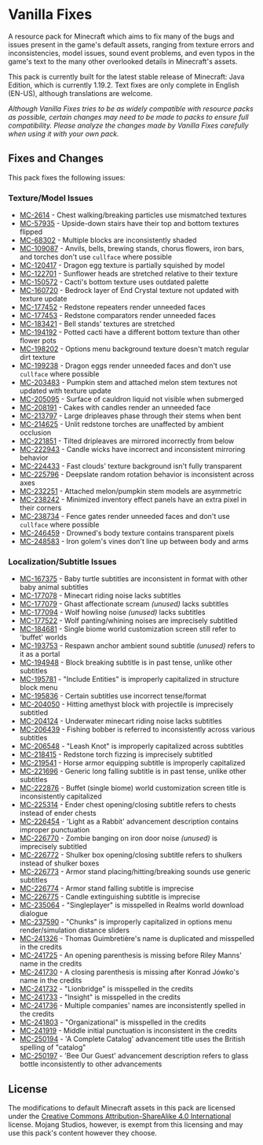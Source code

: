 # Vanilla Fixes

A resource pack for Minecraft which aims to fix many of the bugs and issues present in the game's default assets, ranging from texture errors and inconsistencies, model issues, sound event problems, and even typos in the game's text to the many other overlooked details in Minecraft's assets.

This pack is currently built for the latest stable release of Minecraft: Java Edition, which is currently 1.19.2. Text fixes are only complete in English (EN-US), although translations are welcome.

*Although Vanilla Fixes tries to be as widely compatible with resource packs as possible, certain changes may need to be made to packs to ensure full compatibility. Please analyze the changes made by Vanilla Fixes carefully when using it with your own pack.*

## Fixes and Changes

This pack fixes the following issues:

### Texture/Model Issues

* [MC-2614](https://bugs.mojang.com/browse/MC-2614) - Chest walking/breaking particles use mismatched textures
* [MC-57935](https://bugs.mojang.com/browse/MC-57935) - Upside-down stairs have their top and bottom textures flipped
* [MC-68302](https://bugs.mojang.com/browse/MC-68302) - Multiple blocks are inconsistently shaded
* [MC-109087](https://bugs.mojang.com/browse/MC-109087) - Anvils, bells, brewing stands, chorus flowers, iron bars, and torches don't use `cullface` where possible
* [MC-120417](https://bugs.mojang.com/browse/MC-120417) - Dragon egg texture is partially squished by model
* [MC-122701](https://bugs.mojang.com/browse/MC-122701) - Sunflower heads are stretched relative to their texture
* [MC-150572](https://bugs.mojang.com/browse/MC-150572) - Cacti's bottom texture uses outdated palette
* [MC-160720](https://bugs.mojang.com/browse/MC-160720) - Bedrock layer of End Crystal texture not updated with texture update
* [MC-177452](https://bugs.mojang.com/browse/MC-177452) - Redstone repeaters render unneeded faces
* [MC-177453](https://bugs.mojang.com/browse/MC-177453) - Redstone comparators render unneeded faces
* [MC-183421](https://bugs.mojang.com/browse/MC-183421) - Bell stands' textures are stretched
* [MC-194192](https://bugs.mojang.com/browse/MC-194192) - Potted cacti have a different bottom texture than other flower pots
* [MC-198202](https://bugs.mojang.com/browse/MC-198202) - Options menu background texture doesn't match regular dirt texture
* [MC-199238](https://bugs.mojang.com/browse/MC-199238) - Dragon eggs render unneeded faces and don't use `cullface` where possible
* [MC-203483](https://bugs.mojang.com/browse/MC-203483) - Pumpkin stem and attached melon stem textures not updated with texture update
* [MC-205095](https://bugs.mojang.com/browse/MC-205095) - Surface of cauldron liquid not visible when submerged
* [MC-208191](https://bugs.mojang.com/browse/MC-208191) - Cakes with candles render an unneeded face
* [MC-213797](https://bugs.mojang.com/browse/MC-213797) - Large dripleaves phase through their stems when bent
* [MC-214625](https://bugs.mojang.com/browse/MC-214625) - Unlit redstone torches are unaffected by ambient occlusion
* [MC-221851](https://bugs.mojang.com/browse/MC-221851) - Tilted dripleaves are mirrored incorrectly from below
* [MC-222943](https://bugs.mojang.com/browse/MC-222943) - Candle wicks have incorrect and inconsistent mirroring behavior
* [MC-224433](https://bugs.mojang.com/browse/MC-224433) - Fast clouds' texture background isn't fully transparent
* [MC-225796](https://bugs.mojang.com/browse/MC-225796) - Deepslate random rotation behavior is inconsistent across axes
* [MC-232251](https://bugs.mojang.com/browse/MC-232251) - Attached melon/pumpkin stem models are asymmetric
* [MC-238242](https://bugs.mojang.com/browse/MC-238242) - Minimized inventory effect panels have an extra pixel in their corners
* [MC-238734](https://bugs.mojang.com/browse/MC-238734) - Fence gates render unneeded faces and don't use `cullface` where possible
* [MC-246459](https://bugs.mojang.com/browse/MC-246459) - Drowned's body texture contains transparent pixels
* [MC-248583](https://bugs.mojang.com/browse/MC-248583) - Iron golem's vines don't line up between body and arms

### Localization/Subtitle Issues

* [MC-167375](https://bugs.mojang.com/browse/MC-167375) - Baby turtle subtitles are inconsistent in format with other baby animal subtitles
* [MC-177078](https://bugs.mojang.com/browse/MC-177078) - Minecart riding noise lacks subtitles
* [MC-177079](https://bugs.mojang.com/browse/MC-177079) - Ghast affectionate scream *(unused)* lacks subtitles
* [MC-177094](https://bugs.mojang.com/browse/MC-177094) - Wolf howling noise *(unused)* lacks subtitles
* [MC-177522](https://bugs.mojang.com/browse/MC-177522) - Wolf panting/whining noises are imprecisely subtitled
* [MC-184681](https://bugs.mojang.com/browse/MC-184681) - Single biome world customization screen still refer to 'buffet' worlds
* [MC-193753](https://bugs.mojang.com/browse/MC-193753) - Respawn anchor ambient sound subtitle *(unused)* refers to it as a portal
* [MC-194948](https://bugs.mojang.com/browse/MC-194948) - Block breaking subtitle is in past tense, unlike other subtitles
* [MC-195781](https://bugs.mojang.com/browse/MC-195781) - "Include Entities" is improperly capitalized in structure block menu
* [MC-195836](https://bugs.mojang.com/browse/MC-195836) - Certain subtitles use incorrect tense/format
* [MC-204050](https://bugs.mojang.com/browse/MC-204050) - Hitting amethyst block with projectile is imprecisely subtitled
* [MC-204124](https://bugs.mojang.com/browse/MC-204124) - Underwater minecart riding noise lacks subtitles
* [MC-206439](https://bugs.mojang.com/browse/MC-206439) - Fishing bobber is referred to inconsistently across various subtitles
* [MC-206548](https://bugs.mojang.com/browse/MC-206548) - "Leash Knot" is improperly capitalized across subtitles
* [MC-218415](https://bugs.mojang.com/browse/MC-218415) - Redstone torch fizzing is imprecisely subtitled
* [MC-219541](https://bugs.mojang.com/browse/MC-219541) - Horse armor equipping subtitle is improperly capitalized
* [MC-221696](https://bugs.mojang.com/browse/MC-221696) - Generic long falling subtitle is in past tense, unlike other subtitles
* [MC-222876](https://bugs.mojang.com/browse/MC-222876) - Buffet (single biome) world customization screen title is inconsistently capitalized
* [MC-225314](https://bugs.mojang.com/browse/MC-225314) - Ender chest opening/closing subtitle refers to chests instead of ender chests
* [MC-226454](https://bugs.mojang.com/browse/MC-226454) - 'Light as a Rabbit' advancement description contains improper punctuation
* [MC-226770](https://bugs.mojang.com/browse/MC-226770) - Zombie banging on iron door noise *(unused)* is imprecisely subtitled
* [MC-226772](https://bugs.mojang.com/browse/MC-226772) - Shulker box opening/closing subtitle refers to shulkers instead of shulker boxes
* [MC-226773](https://bugs.mojang.com/browse/MC-226773) - Armor stand placing/hitting/breaking sounds use generic subtitles
* [MC-226774](https://bugs.mojang.com/browse/MC-226774) - Armor stand falling subtitle is imprecise
* [MC-226775](https://bugs.mojang.com/browse/MC-226775) - Candle extinguishing subtitle is imprecise
* [MC-235064](https://bugs.mojang.com/browse/MC-235064) - "Singleplayer" is misspelled in Realms world download dialogue
* [MC-237590](https://bugs.mojang.com/browse/MC-237590) - "Chunks" is improperly capitalized in options menu render/simulation distance sliders
* [MC-241326](https://bugs.mojang.com/browse/MC-241326) - Thomas Guimbretière's name is duplicated and misspelled in the credits
* [MC-241725](https://bugs.mojang.com/browse/MC-241725) - An opening parenthesis is missing before Riley Manns' name in the credits
* [MC-241730](https://bugs.mojang.com/browse/MC-241730) - A closing parenthesis is missing after Konrad Jówko's name in the credits
* [MC-241732](https://bugs.mojang.com/browse/MC-241732) - "Lionbridge" is misspelled in the credits
* [MC-241733](https://bugs.mojang.com/browse/MC-241733) - "Insight" is misspelled in the credits
* [MC-241736](https://bugs.mojang.com/browse/MC-241736) - Multiple companies' names are inconsistently spelled in the credits
* [MC-241803](https://bugs.mojang.com/browse/MC-241803) - "Organizational" is misspelled in the credits
* [MC-241919](https://bugs.mojang.com/browse/MC-241919) - Middle initial punctuation is inconsistent in the credits
* [MC-250194](https://bugs.mojang.com/browse/MC-250194) - 'A Complete Catalog' advancement title uses the British spelling of "catalog"
* [MC-250197](https://bugs.mojang.com/browse/MC-250197) - 'Bee Our Guest' advancement description refers to glass bottle inconsistently to other advancements

## License

The modifications to default Minecraft assets in this pack are licensed under the [Creative Commons Attribution-ShareAlike 4.0 International](https://creativecommons.org/licenses/by-sa/4.0/) license. Mojang Studios, however, is exempt from this licensing and may use this pack's content however they choose.
